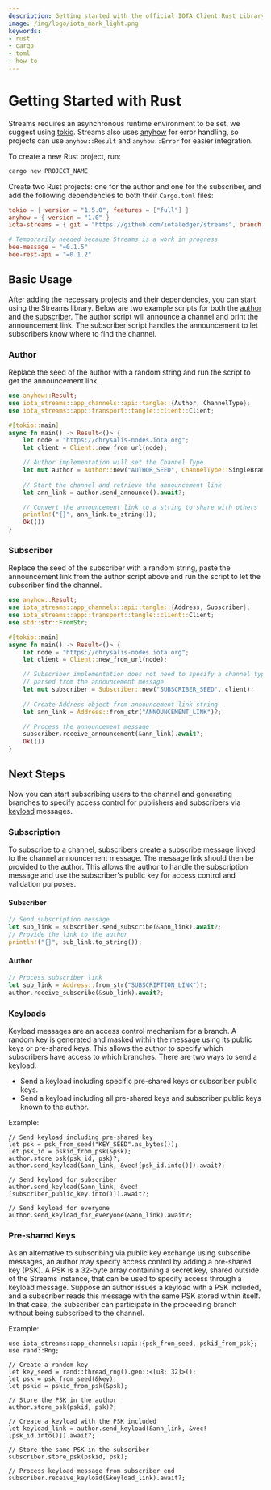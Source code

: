 ```yaml
---
description: Getting started with the official IOTA Client Rust Library.
image: /img/logo/iota_mark_light.png
keywords:
- rust
- cargo
- toml
- how-to
---
```

# Getting Started with Rust 

Streams requires an asynchronous runtime environment to be set, we suggest using [tokio](https://docs.rs/tokio/latest/tokio/). Streams also uses [anyhow](https://docs.rs/anyhow/latest/anyhow/) for error handling, so projects can use `anyhow::Result` and `anyhow::Error` for easier integration. 

To create a new Rust project, run:

```bash
cargo new PROJECT_NAME
```

Create two Rust projects: one for the author and one for the subscriber, and add the following dependencies to both their `Cargo.toml` files:

```toml
tokio = { version = "1.5.0", features = ["full"] }
anyhow = { version = "1.0" }
iota-streams = { git = "https://github.com/iotaledger/streams", branch = "develop"}

# Temporarily needed because Streams is a work in progress
bee-message = "=0.1.5"
bee-rest-api = "=0.1.2"
```

## Basic Usage

After adding the necessary projects and their dependencies, you can start using the Streams library. Below are two example scripts for both the [author](../explanations/authors) and the [subscriber](../explanations/subscribers). The author script will announce a channel and print the announcement link. The subscriber script handles the announcement to let subscribers know where to find the channel.
 
### Author

Replace the seed of the author with a random string and run the script to get the announcement link.

```rust
use anyhow::Result;
use iota_streams::app_channels::api::tangle::{Author, ChannelType};
use iota_streams::app::transport::tangle::client::Client;

#[tokio::main]
async fn main() -> Result<()> {
    let node = "https://chrysalis-nodes.iota.org";
    let client = Client::new_from_url(node);

    // Author implementation will set the Channel Type
    let mut author = Author::new("AUTHOR_SEED", ChannelType::SingleBranch, client);
    
    // Start the channel and retrieve the announcement link
    let ann_link = author.send_announce().await?;   

    // Convert the announcement link to a string to share with others
    println!("{}", ann_link.to_string());
    Ok(())
}
```

### Subscriber

Replace the seed of the subscriber with a random string, paste the announcement link from the author script above and run the script to let the subscriber find the channel.

```rust
use anyhow::Result;
use iota_streams::app_channels::api::tangle::{Address, Subscriber};
use iota_streams::app::transport::tangle::client::Client;
use std::str::FromStr;

#[tokio::main]
async fn main() -> Result<()> {
    let node = "https://chrysalis-nodes.iota.org";
    let client = Client::new_from_url(node);

    // Subscriber implementation does not need to specify a channel type, it will be 
    // parsed from the announcement message
    let mut subscriber = Subscriber::new("SUBSCRIBER_SEED", client);
    
    // Create Address object from announcement link string
    let ann_link = Address::from_str("ANNOUNCEMENT_LINK")?;   

    // Process the announcement message
    subscriber.receive_announcement(&ann_link).await?;
    Ok(())
}
```

## Next Steps

Now you can start subscribing users to the channel and generating branches to specify access control for publishers and subscribers via [keyload](../explanations/keyloads) messages.   

### Subscription

To subscribe to a channel, subscribers create a subscribe message linked to the channel announcement message. The message link should then be provided to the author. This allows the author to handle the subscription message and use the subscriber's public key for access control and validation purposes.

#### Subscriber

```rust
// Send subscription message
let sub_link = subscriber.send_subscribe(&ann_link).await?;
// Provide the link to the author
println!("{}", sub_link.to_string());
```

#### Author

```rust
// Process subscriber link 
let sub_link = Address::from_str("SUBSCRIPTION_LINK")?;
author.receive_subscribe(&sub_link).await?;
```

### Keyloads 

Keyload messages are an access control mechanism for a branch. A random key is generated and masked within the message using its public keys or pre-shared keys. This allows the author to specify which subscribers have access to which branches. There are two ways to send a keyload:

- Send a keyload including specific pre-shared keys or subscriber public keys.
- Send a keyload including all pre-shared keys and subscriber public keys known to the author.

Example: 

```
// Send keyload including pre-shared key
let psk = psk_from_seed("KEY_SEED".as_bytes());
let psk_id = pskid_from_psk(&psk);
author.store_psk(psk_id, psk)?;
author.send_keyload(&ann_link, &vec![psk_id.into()]).await?;

// Send keyload for subscriber
author.send_keyload(&ann_link, &vec![subscriber_public_key.into()]).await?;

// Send keyload for everyone
author.send_keyload_for_everyone(&ann_link).await?;
```

### Pre-shared Keys 

As an alternative to subscribing via public key exchange using subscribe messages, an author may specify access control by adding a pre-shared key (PSK). A PSK is a 32-byte array containing a secret key, shared outside of the Streams instance, that can be used to specify access through a keyload message. Suppose an author issues a keyload with a PSK included, and a subscriber reads this message with the same PSK stored within itself. In that case, the subscriber can participate in the proceeding branch without being subscribed to the channel. 

Example: 

```
use iota_streams::app_channels::api::{psk_from_seed, pskid_from_psk};
use rand::Rng;

// Create a random key
let key_seed = rand::thread_rng().gen::<[u8; 32]>();
let psk = psk_from_seed(&key);
let pskid = pskid_from_psk(&psk);

// Store the PSK in the author
author.store_psk(pskid, psk)?;

// Create a keyload with the PSK included
let keyload_link = author.send_keyload(&ann_link, &vec![psk_id.into()]).await?;

// Store the same PSK in the subscriber 
subscriber.store_psk(pskid, psk);

// Process keyload message from subscriber end
subscriber.receive_keyload(&keyload_link).await?;
```
